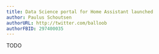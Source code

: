 ```yaml
---
title: Data Science portal for Home Assistant launched
author: Paulus Schoutsen
authorURL: http://twitter.com/balloob
authorFBID: 297400035
---
```


TODO


